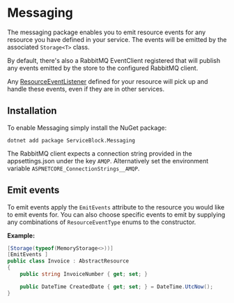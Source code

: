 # Messaging

The messaging package enables you to emit resource events for any resource you have defined in your service. The events will be emitted by the associated `Storage<T>` class.

By default, there's also a RabbitMQ EventClient registered that will publish any events emitted by the store to the configured RabbitMQ client.

Any [ResourceEventListener](resourceeventlisteners.md) defined for your resource will pick up and handle these events, even if they are in other services.

## Installation

To enable Messaging simply install the NuGet package:

```text
dotnet add package ServiceBlock.Messaging
```

The RabbitMQ client expects a connection string provided in the appsettings.json under the key `AMQP`. Alternatively set the environment variable `ASPNETCORE_ConnectionStrings__AMQP`.

## Emit events

To emit events apply the `EmitEvents` attribute to the resource you would like to emit events for. You can also choose specific events to emit by supplying any combinations of `ResourceEventType` enums to the constructor.

**Example:**

```csharp
[Storage(typeof(MemoryStorage<>))]
[EmitEvents ]
public class Invoice : AbstractResource
{
    public string InvoiceNumber { get; set; }

    public DateTime CreatedDate { get; set; } = DateTime.UtcNow();
}
```
